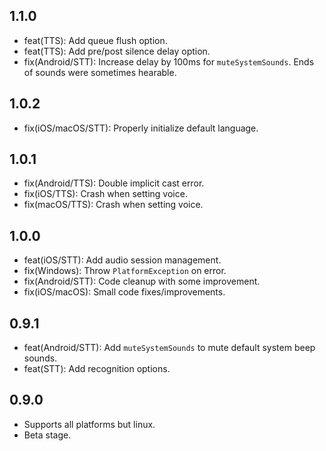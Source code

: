 ## 1.1.0
* feat(TTS): Add queue flush option.
* feat(TTS): Add pre/post silence delay option.
* fix(Android/STT): Increase delay by 100ms for `muteSystemSounds`. Ends of sounds were sometimes hearable.

## 1.0.2
* fix(iOS/macOS/STT): Properly initialize default language.

## 1.0.1
* fix(Android/TTS): Double implicit cast error.
* fix(iOS/TTS): Crash when setting voice.
* fix(macOS/TTS): Crash when setting voice.

## 1.0.0
* feat(iOS/STT): Add audio session management.
* fix(Windows): Throw `PlatformException` on error.
* fix(Android/STT): Code cleanup with some improvement.
* fix(iOS/macOS): Small code fixes/improvements.

## 0.9.1
* feat(Android/STT): Add `muteSystemSounds` to mute default system beep sounds.
* feat(STT): Add recognition options.

## 0.9.0

* Supports all platforms but linux.
* Beta stage.
